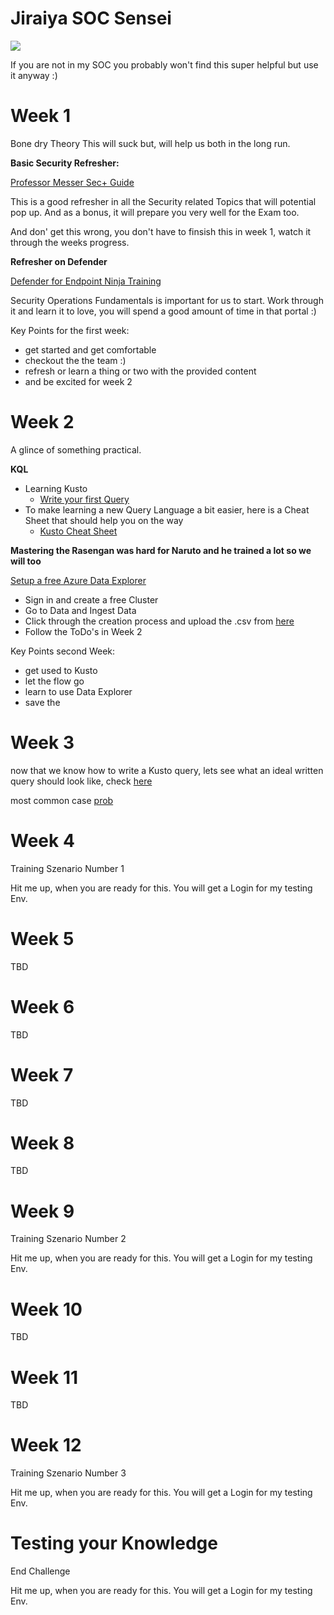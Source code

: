 #  Jiraiya SOC Sensei

<img src="https://static.wikia.nocookie.net/denaruto3/images/6/66/Jiraiya.png/revision/latest?cb=20100821231007&path-prefix=de"/>


If you are not in my SOC you probably won't find this super helpful but use it anyway :)

# Week 1
Bone dry Theory
This will suck but, will help us both in the long run.

**Basic Security Refresher:**

[Professor Messer Sec+ Guide](https://www.professormesser.com/security-plus/sy0-601/sy0-601-video/sy0-601-comptia-security-plus-course/ "Professor Messer Sec+ Guide")

This is a good refresher in all the Security related Topics that will potential pop up. And as a bonus, it will prepare you very well for the Exam too.

And don' get this wrong, you don't have to finsish this in week 1, watch it through the weeks progress. 

**Refresher on Defender**

[Defender for Endpoint Ninja Training](https://techcommunity.microsoft.com/t5/microsoft-defender-for-endpoint/become-a-microsoft-defender-for-endpoint-ninja/ba-p/1515647#_Toc45281200 "Defender for Endpoint Ninja Training")

Security Operations Fundamentals is important for us to start. Work through it and learn it to love, you will spend a good amount of time in that portal :)

Key Points for the first week:
- get started and get comfortable
- checkout the the team :)
- refresh or learn a thing or two with the provided content
- and be excited for week 2

# Week 2
A glince of something practical.

**KQL**

- Learning Kusto
    - [Write your first Query](https://learn.microsoft.com/en-us/training/modules/write-first-query-kusto-query-language/ "Write your first Query")
- To make learning a new Query Language a bit easier, here is a Cheat Sheet that should help you on the way
    - [Kusto Cheat Sheet](https://www.mbsecure.nl/blog/2019/12/kql-cheat-sheet "Kusto Cheat Sheet")

**Mastering the Rasengan was hard for Naruto and he trained a lot so we will too**

[Setup a free Azure Data Explorer](https://aka.ms/kustofree "Setup a free Azure Data Explorer")
- Sign in and create a free Cluster
- Go to Data and Ingest Data
- Click through the creation process and upload the .csv from [here](https://github.com/y0uf0ol/Jiraiya-SOC-Teacher/blob/main/Training%20Resources/Week%202/ToDo's%20Week%202.md "here")
- Follow the ToDo's in Week 2

Key Points second Week:
- get used to Kusto
- let the flow go
- learn to use Data Explorer
- save the 

# Week 3
now that we know how to write a Kusto query, lets see what an ideal written query should look like, check [here](https://learn.microsoft.com/en-us/azure/azure-monitor/logs/query-optimization?wt.mc_id=SecNinja_sentinelninjatraining "here")

most common case [prob](https://learn.microsoft.com/de-de/training/modules/protect-identities-with-aad-idp/ "prob")


    
# Week 4
Training Szenario Number 1

Hit me up, when you are ready for this. You will get a Login for my testing Env.


# Week 5
TBD
# Week 6
TBD
# Week 7
TBD
# Week 8
TBD
# Week 9
Training Szenario Number 2

Hit me up, when you are ready for this. You will get a Login for my testing Env.
# Week 10
TBD
# Week 11
TBD
# Week 12
Training Szenario Number 3

Hit me up, when you are ready for this. You will get a Login for my testing Env.
# Testing your Knowledge
End Challenge

Hit me up, when you are ready for this. You will get a Login for my testing Env.